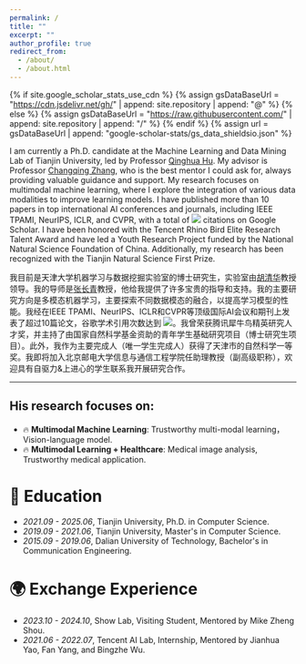 ```yaml
---
permalink: /
title: ""
excerpt: ""
author_profile: true
redirect_from: 
  - /about/
  - /about.html
---
```


{% if site.google_scholar_stats_use_cdn %}
{% assign gsDataBaseUrl = "https://cdn.jsdelivr.net/gh/" | append: site.repository | append: "@" %}
{% else %}
{% assign gsDataBaseUrl = "https://raw.githubusercontent.com/" | append: site.repository | append: "/" %}
{% endif %}
{% assign url = gsDataBaseUrl | append: "google-scholar-stats/gs_data_shieldsio.json" %}

<span class='anchor' id='about-me'></span>

I am currently a Ph.D. candidate at the Machine Learning and Data Mining Lab of Tianjin University, led by Professor [Qinghua Hu](https://cic.tju.edu.cn/faculty/huqinghua/index.html). My advisor is Professor [Changqing Zhang](https://cic.tju.edu.cn/faculty/zhangchangqing/research.html), who is the best mentor I could ask for, always providing valuable guidance and support. My research focuses on multimodal machine learning, where I explore the integration of various data modalities to improve learning models. I have published more than 10 papers in top international AI conferences and journals, including IEEE TPAMI, NeurIPS, ICLR, and CVPR, with a total of <a href='https://scholar.google.com/citations?user=F2BBkQEAAAAJ'><img src="https://img.shields.io/endpoint?url={{ url | url_encode }}&logo=Google%20Scholar&labelColor=f6f6f6&color=9cf&style=flat&label=citations"></a> citations on Google Scholar. I have been honored with the Tencent Rhino Bird Elite Research Talent Award and have led a Youth Research Project funded by the National Natural Science Foundation of China. Additionally, my research has been recognized with the Tianjin Natural Science First Prize.

我目前是天津大学机器学习与数据挖掘实验室的博士研究生，实验室由[胡清华](https://cic.tju.edu.cn/faculty/huqinghua/index.html)教授领导。我的导师是[张长青](https://cic.tju.edu.cn/faculty/zhangchangqing/research.html)教授，他给我提供了许多宝贵的指导和支持。我的主要研究方向是多模态机器学习，主要探索不同数据模态的融合，以提高学习模型的性能。我经在IEEE TPAMI、NeurIPS、ICLR和CVPR等顶级国际AI会议和期刊上发表了超过10篇论文，谷歌学术引用次数达到 <a href='https://scholar.google.com/citations?user=F2BBkQEAAAAJ'><img src="https://img.shields.io/endpoint?url={{ url | url_encode }}&logo=Google%20Scholar&labelColor=f6f6f6&color=9cf&style=flat&label=citations"></a>。我曾荣获腾讯犀牛鸟精英研究人才奖，并主持了由国家自然科学基金资助的青年学生基础研究项目（博士研究生项目）。此外，我作为主要完成人（唯一学生完成人）获得了天津市的自然科学一等奖。我即将加入北京邮电大学信息与通信工程学院任助理教授（副高级职称），欢迎具有自驱力&上进心的学生联系我开展研究合作。

****
## His research focuses on: 
* 🔥 **Multimodal Machine Learning**: Trustworthy multi-modal learning，Vision-language model.
* 🔥 **Multimodal Learning + Healthcare**:  Medical image analysis, Trustworthy medical application.


# 📖 Education
- *2021.09 - 2025.06*, Tianjin University, Ph.D. in Computer Science.
- *2019.09 - 2021.06*, Tianjin University, Master's in Computer Science.
- *2015.09 - 2019.06*, Dalian University of Technology, Bachelor's in Communication Engineering.

# 🌍 Exchange Experience
- *2023.10 - 2024.10*, Show Lab, Visiting Student, Mentored by Mike Zheng Shou.
- *2021.06 - 2022.07*, Tencent AI Lab, Internship, Mentored by Jianhua Yao, Fan Yang, and Bingzhe Wu.
